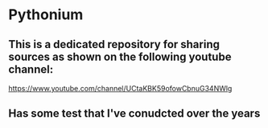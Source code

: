 # Pythonium
## This is a dedicated repository for sharing sources as shown on the following youtube channel:
https://www.youtube.com/channel/UCtaKBK59ofowCbnuG34NWlg

## Has some test that I've conudcted over the years
